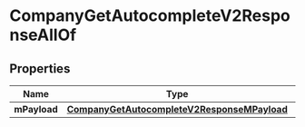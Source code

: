 

# CompanyGetAutocompleteV2ResponseAllOf


## Properties

| Name | Type | Description | Notes |
|------------ | ------------- | ------------- | -------------|
|**mPayload** | [**CompanyGetAutocompleteV2ResponseMPayload**](CompanyGetAutocompleteV2ResponseMPayload.md) |  |  |




